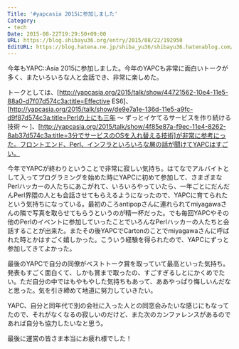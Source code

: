 ```yaml
---
Title: '#yapcasia 2015に参加しました'
Category:
- tech
Date: 2015-08-22T19:29:50+09:00
URL: https://blog.shibayu36.org/entry/2015/08/22/192950
EditURL: https://blog.hatena.ne.jp/shiba_yu36/shibayu36.hatenablog.com/atom/entry/8454420450106562330
---
```


今年もYAPC::Asia 2015に参加しました。今年のYAPCも非常に面白いトークが多く、またいろいろな人と会話でき、非常に楽しめた。

トークとしては、[http://yapcasia.org/2015/talk/show/44721562-10e4-11e5-88a0-d7f07d574c3a:title=Effective ES6]、[http://yapcasia.org/2015/talk/show/de9e7a1e-136d-11e5-a9fc-d9f87d574c3a:title=Perlの上にも三年 〜 ずっとイケてるサービスを作り続ける技術 〜 ]、[http://yapcasia.org/2015/talk/show/4f85e87a-f9ec-11e4-8262-8ab37d574c3a:title=3分でサービスのOSを入れ替える技術]が非常に参考にった。フロントエンド、Perl、インフラといろいろな層の話が聞けてYAPCはすごい。


今年でYAPCが終わりということで非常に寂しい気持ち。はてなでアルバイトとして入ってプログラミングを始めた時にYAPCに初めて参加して、さまざまなPerlハッカーの人たちにあこがれて、いろいろやっていたら、一年ごとにだんだんPerl界隈の人とも会話させてもらえるようになったので、YAPCに育てられたという気持ちになっている。最初のころantipopさんに連れられてmiyagawaさんの隣で写真を取らせてもらうというのが精一杯だった。でも毎回YAPCやその他のPerlのイベントに参加していったことでいろんなPerlハッカーの人たちと会話することが出来た。またその後YAPCでCartonのことでmiyagawaさんに呼ばれた時とかはすごく嬉しかった。こういう経験を得られたので、YAPCにずっと参加してきてよかった。


最後のYAPCで自分の同僚がベストトーク賞を取っていて最高といった気持ち。発表もすごく面白くて、しかも賞まで取ったの、すごすぎるしとにかくめでたい。ただ自分の中ではもやもやした気持ちもあって、ああやっぱり悔しいんだなと思った。気を引き締めて地道に努力していきたい。


YAPC、自分と同年代で別の会社に入った人との同窓会みたいな感じにもなってたので、それがなくなるの寂しいのだけど、また次のカンファレンスがあるのであれば自分も協力したいなと思う。


最後に運営の皆さま本当にお疲れ様でした！

